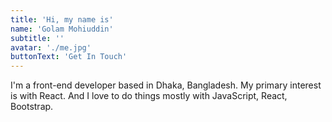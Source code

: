 ```yaml
---
title: 'Hi, my name is'
name: 'Golam Mohiuddin'
subtitle: ''
avatar: './me.jpg'
buttonText: 'Get In Touch'
---
```


I'm a front-end developer based in Dhaka, Bangladesh. My primary interest is with React. And I love to do things mostly with JavaScript, React, Bootstrap.
